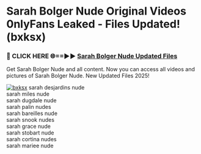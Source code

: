 # Sarah Bolger Nude Original Videos 0nlyFans Leaked - Files Updated! (bxksx)

<h3>🔴 CLICK HERE 🌐==►► <a href="https://tinyurl.com/5h6xmrr3" rel="nofollow">Sarah Bolger Nude Updated Files</a></h3>

Get Sarah Bolger Nude and all content. Now you can access all videos and pictures of Sarah Bolger Nude. New Updated Files 2025!

[![bxksx](https://i.imgur.com/KVD873Z.gif)](https://tinyurl.com/5h6xmrr3)
sarah desjardins nude<br>
sarah miles nude<br>
sarah dugdale nude<br>
sarah palin nudes<br>
sarah bareilles nude<br>
sarah snook nudes<br>
sarah grace nude<br>
sarah stobart nude<br>
sarah cortina nudes<br>
sarah mariee nude
